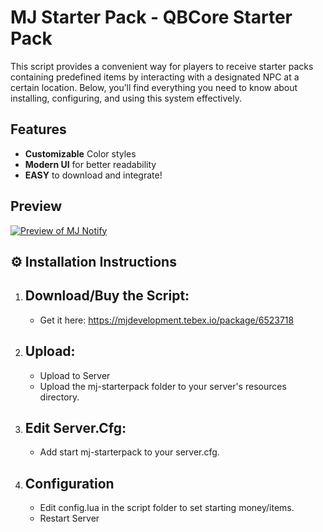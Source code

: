 # MJ Starter Pack - QBCore Starter Pack

This script provides a convenient way for players to receive starter packs containing predefined items by interacting with a designated NPC at a certain location. Below, you’ll find everything you need to know about installing, configuring, and using this system effectively.

## Features
- **Customizable** Color styles
- **Modern UI** for better readability
- **EASY** to download and integrate!

## Preview

[![Preview of MJ Notify](https://img.youtube.com/vi/JARpJrShY34/maxresdefault.jpg)](https://www.youtube.com/watch?v=JARpJrShY34)

## ⚙️ Installation Instructions 

1. ## Download/Buy the Script:
   - Get it here: https://mjdevelopment.tebex.io/package/6523718

3. ## Upload:  
   - Upload to Server
   - Upload the mj-starterpack folder to your server's resources directory.

4. ## Edit Server.Cfg: 
   - Add start mj-starterpack to your server.cfg.
  
5. ## Configuration
    - Edit config.lua in the script folder to set starting money/items.
    - Restart Server
